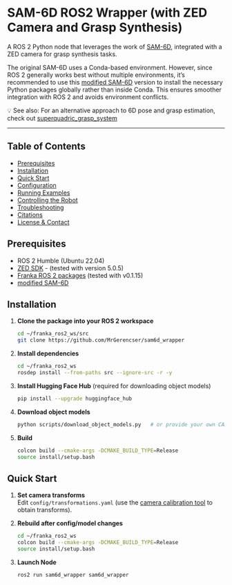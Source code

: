 # SAM-6D ROS2 Wrapper (with ZED Camera and Grasp Synthesis)

A ROS 2 Python node that leverages the work of [SAM-6D](https://github.com/JiehongLin/SAM-6D),
integrated with a ZED camera for grasp synthesis tasks.

The original SAM-6D uses a Conda-based environment. However, since ROS 2 generally works best without multiple environments, it’s recommended to use this [modified SAM-6D](https://github.com/JiehongLin/SAM-6D) version to install the necessary Python packages globally rather than inside Conda. This ensures smoother integration with ROS 2 and avoids environment conflicts.

💡 See also: For an alternative approach to 6D pose and grasp estimation, check out [superquadric_grasp_system](https://github.com/MrGerencser/superquadric_grasp_system)

---

## Table of Contents

- [Prerequisites](#prerequisites)
- [Installation](#installation)
- [Quick Start](#quick-start)
- [Configuration](#configuration)
- [Running Examples](#running-examples)
- [Controlling the Robot](#controlling-the-robot)
- [Troubleshooting](#troubleshooting)
- [Citations](#citations)
- [License & Contact](#license--contact)




## Prerequisites

- ROS 2 Humble (Ubuntu 22.04)  
- [ZED SDK](https://www.stereolabs.com/en-ch/developers/release) - (tested with version 5.0.5)
- [Franka ROS 2 packages](https://github.com/frankarobotics/franka_ros2) (tested with v0.1.15)
- [modified SAM-6D](https://github.com/JiehongLin/SAM-6D)


## Installation

1. **Clone the package into your ROS 2 workspace**
   ```bash
   cd ~/franka_ros2_ws/src
   git clone https://github.com/MrGerencser/sam6d_wrapper
   ```

2. **Install dependencies**
   ```bash
   cd ~/franka_ros2_ws
   rosdep install --from-paths src --ignore-src -r -y
   ```
3. **Install Hugging Face Hub** (required for downloading object models)
   ```bash
   pip install --upgrade huggingface_hub
   ```

4. **Download object models**
   ```bash
   python scripts/download_object_models.py   # or provide your own CAD files
   ```

5. **Build**
   ```bash
   colcon build --cmake-args -DCMAKE_BUILD_TYPE=Release
   source install/setup.bash
   ```


## Quick Start

1. **Set camera transforms**  
   Edit `config/transformations.yaml` (use the [camera calibration tool](https://github.com/MrGerencser/camera_calibration) to obtain transforms).

2. **Rebuild after config/model changes**
   ```bash
   cd ~/franka_ros2_ws
   colcon build --cmake-args -DCMAKE_BUILD_TYPE=Release
   source install/setup.bash
   ```

3. **Launch Node**
   ```bash
   ros2 run sam6d_wrapper sam6d_wrapper
   ```
